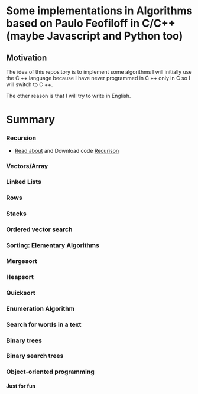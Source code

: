 # Some implementations in Algorithms based on Paulo Feofiloff in C/C++  (maybe Javascript  and Python too)

## Motivation
The idea of this repository is to implement some algorithms I will initially use the C ++ language because I have never programmed in C ++ only in C so I will switch to C ++.

The other reason is that I will try to write in English.

# Summary


### Recursion
* <a href="https://github.com/matheusfrancisco/algorithms/blob/master/Recursion/README.md">Read about</a> and Download code <a href="https://github.com/matheusfrancisco/algorithms/blob/master/Recursion/recursion.c">Recurison</a>
### Vectors/Array
### Linked Lists
### Rows
### Stacks
### Ordered vector search
### Sorting: Elementary Algorithms
### Mergesort
### Heapsort
### Quicksort
### Enumeration Algorithm
### Search for words in a text
### Binary trees
### Binary search trees

### Object-oriented programming








#### Just for fun
